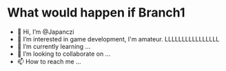 
What would happen if Branch1
=======
- 👋 Hi, I’m @Japanczi
- 👀 I’m interested in game development, I'm amateur. LLLLLLLLLLLLLLLL
- 🌱 I’m currently learning ...
- 💞️ I’m looking to collaborate on ...
- 📫 How to reach me ...

<!---
Japanczi/Japanczi is a ✨ special ✨ repository because its `README.md` (this file) appears on your GitHub profile.
You can click the Preview link to take a look at your changes.
--->

